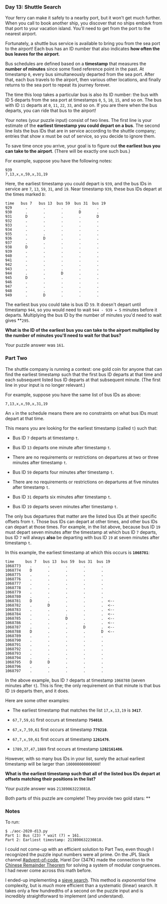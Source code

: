 ### Day 13: Shuttle Search

Your ferry can make it safely to a nearby port, but it won't get much
further. When you call to book another ship, you discover that no ships
embark from that port to your vacation island. You'll need to get from
the port to the nearest airport.

Fortunately, a shuttle bus service is available to bring you from the
sea port to the airport! Each bus has an ID number that also indicates
**how often the bus leaves for the airport**.

Bus schedules are defined based on a **timestamp** that measures the
**number of minutes** since some fixed reference point in the past. At
timestamp `0`, every bus simultaneously departed from the sea
port. After that, each bus travels to the airport, then various other
locations, and finally returns to the sea port to repeat its journey
forever.

The time this loop takes a particular bus is also its ID number: the bus
with ID 5 departs from the sea port at timestamps `0`, `5`, `10`, `15`,
and so on. The bus with ID `11` departs at `0`, `11`, `22`, `33`, and so
on. If you are there when the bus departs, you can ride that bus to the
airport!

Your notes (your puzzle input) consist of two lines. The first line is
your estimate of the **earliest timestamp you could depart on a
bus**. The second line lists the bus IDs that are in service according
to the shuttle company; entries that show x must be out of service, so
you decide to ignore them.

To save time once you arrive, your goal is to figure out **the earliest
bus you can take to the airport**. (There will be exactly one such bus.)

For example, suppose you have the following notes:

    939
    7,13,x,x,59,x,31,19

Here, the earliest timestamp you could depart is `939`, and the bus IDs
in service are `7`, `13`, `59`, `31`, and `19`. Near timestamp `939`,
these bus IDs depart at the times marked `D`:

    time   bus 7   bus 13  bus 59  bus 31  bus 19
    929      .       .       .       .       .
    930      .       .       .       D       .
    931      D       .       .       .       D
    932      .       .       .       .       .
    933      .       .       .       .       .
    934      .       .       .       .       .
    935      .       .       .       .       .
    936      .       D       .       .       .
    937      .       .       .       .       .
    938      D       .       .       .       .
    939      .       .       .       .       .
    940      .       .       .       .       .
    941      .       .       .       .       .
    942      .       .       .       .       .
    943      .       .       .       .       .
    944      .       .       D       .       .
    945      D       .       .       .       .
    946      .       .       .       .       .
    947      .       .       .       .       .
    948      .       .       .       .       .
    949      .       D       .       .       .

The earliest bus you could take is bus ID `59`. It doesn't depart until
timestamp `944`, so you would need to wait `944 - 939 = 5` minutes
before it departs.  Multiplying the bus ID by the number of minutes you'd
need to wait gives **`295`.

**What is the ID of the earliest bus you can take to the airport
multiplied by the number of minutes you'll need to wait for that bus?**

Your puzzle answer was `161`.


### Part Two

The shuttle company is running a contest: one gold coin for anyone that
can find the earliest timestamp such that the first bus ID departs at
that time and each subsequent listed bus ID departs at that subsequent
minute. (The first line in your input is no longer relevant.)

For example, suppose you have the same list of bus IDs as above:

    7,13,x,x,59,x,31,19

An `x` in the schedule means there are no constraints on what bus IDs must
depart at that time.

This means you are looking for the earliest timestamp (called `t`) such
that:

  - Bus ID `7` departs at timestamp `t`.

  - Bus ID `13` departs one minute after timestamp `t`.

  - There are no requirements or restrictions on departures at two or
    three minutes after timestamp `t`.

  - Bus ID `59` departs four minutes after timestamp `t`.

  - There are no requirements or restrictions on departures at five
    minutes after timestamp `t`.

  - Bus ID `31` departs six minutes after timestamp `t`.

  - Bus ID `19` departs seven minutes after timestamp `t`.

The only bus departures that matter are the listed bus IDs at their
specific offsets from `t`. Those bus IDs can depart at other times, and
other bus IDs can depart at those times. For example, in the list above,
because bus ID `19` must depart seven minutes after the timestamp at
which bus ID `7` departs, bus ID `7` will always **also** be departing
with bus ID `19` at seven minutes after timestamp `t`.

In this example, the earliest timestamp at which this occurs is
**`1068781`**:

    time     bus 7   bus 13  bus 59  bus 31  bus 19
    1068773    .       .       .       .       .
    1068774    D       .       .       .       .
    1068775    .       .       .       .       .
    1068776    .       .       .       .       .
    1068777    .       .       .       .       .
    1068778    .       .       .       .       .
    1068779    .       .       .       .       .
    1068780    .       .       .       .       .
    1068781    D       .       .       .       .  <--
    1068782    .       D       .       .       .  <--
    1068783    .       .       .       .       .  <--
    1068784    .       .       .       .       .  <--
    1068785    .       .       D       .       .  <--
    1068786    .       .       .       .       .  <--
    1068787    .       .       .       D       .  <--
    1068788    D       .       .       .       D  <--
    1068789    .       .       .       .       .
    1068790    .       .       .       .       .
    1068791    .       .       .       .       .
    1068792    .       .       .       .       .
    1068793    .       .       .       .       .
    1068794    .       .       .       .       .
    1068795    D       D       .       .       .
    1068796    .       .       .       .       .
    1068797    .       .       .       .       .

In the above example, bus ID `7` departs at timestamp `1068788` (seven
minutes after `t`). This is fine; the only requirement on that minute is
that bus ID `19` departs then, and it does.

Here are some other examples:

  - The earliest timestamp that matches the list `17,x,13,19` is
    **`3417`**.

  - `67,7,59,61` first occurs at timestamp **`754018`**.

  - `67,x,7,59,61` first occurs at timestamp **`779210`**.

  - `67,7,x,59,61` first occurs at timestamp **`1261476`**.

  - `1789,37,47,1889` first occurs at timestamp **`1202161486`**.

However, with so many bus IDs in your list, surely the actual earliest
timestamp will be larger than `100000000000000`!

**What is the earliest timestamp such that all of the listed bus IDs
depart at offsets matching their positions in the list?**

Your puzzle answer was `213890632230818`.

Both parts of this puzzle are complete! They provide two gold stars: **


### Notes

To run:

    $ ./aoc-2020-d13.py
    Part 1: Bus (23) * wait (7) = 161.
    Part 2: Earliest timestamp: 213890632230818.

I could not come-up with an efficient solution to Part Two, even though
I recognized the puzzle input numbers were all prime.  On the JPL Slack
channel [#advent-of-code](https://jpl.slack.com/archives/C01FMSMG9TQ),
Harel Dor (347K) made the connection to the [Chinese Remainder
Theorem](https://en.wikipedia.org/wiki/Chinese_remainder_theorem) for
solving a system of modular congruences.  I had never come across this
math before.

I ended-up implementing a [sieve
search](https://en.wikipedia.org/wiki/Chinese_remainder_theorem#Search_by_sieving).
This method is *exponential* time complexity, but is *much* more
efficient than a systematic (linear) search.  It takes only a few
hundredths of a second on the puzzle input and is incredibly
straightforward to implement (and understand).
